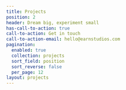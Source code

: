 ```yaml
---
title: Projects
position: 2
header: Dream big, experiment small
has-call-to-action: true
call-to-action: Get in touch
call-to-action-email: hello@earnstudios.com
pagination:
  enabled: true
  collection: projects
  sort_field: position
  sort_reverse: false
  per_page: 12
layout: projects
---
```


